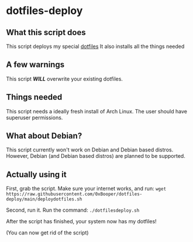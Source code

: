 # dotfiles-deploy

## What this script does
This script deploys my special [dotfiles](https://github.com/0xBooper/dotfiles)
It also installs all the things needed

## A few warnings
This script ***WILL*** overwrite your existing dotfiles.

## Things needed 
This script needs a ideally fresh install of Arch Linux.
The user should have superuser permissions.

## What about Debian?
This script currently won't work on Debian and Debian based distros.
However, Debian (and Debian based distros) are planned to be supported.

## Actually using it
First, grab the script. Make sure your internet works, and run:
`wget https://raw.githubusercontent.com/0xBooper/dotfiles-deploy/main/deploydotfiles.sh`

Second, run it. Run the command:
`./dotfilesdeploy.sh`

After the script has finished, your system now has my dotfiles!

(You can now get rid of the script)

